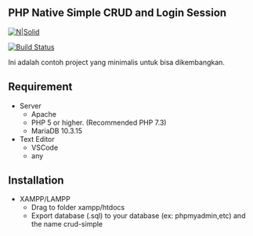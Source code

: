 ## PHP Native Simple CRUD and Login Session
[![N|Solid](https://avatars1.githubusercontent.com/u/50296553?s=400&u=33ca8d07ddf53d1b63ce071d5f7c3adace5bbc4a&v=4)](https://ilc.or.id)

[![Build Status](https://travis-ci.org/joemccann/dillinger.svg?branch=master)](https://ilc.or.id)

Ini adalah contoh project yang minimalis untuk bisa dikembangkan.

## Requirement
- Server
  - Apache
  - PHP 5 or higher. (Recommended PHP 7.3)
  - MariaDB 10.3.15
- Text Editor
  - VSCode
  - any
## Installation
- XAMPP/LAMPP
  - Drag to folder xampp/htdocs
  - Export database (.sql) to your database (ex: phpmyadmin,etc) and the name crud-simple
